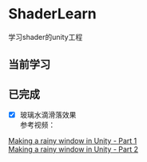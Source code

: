 # ShaderLearn
学习shader的unity工程


## 当前学习



## 已完成
- [x] 玻璃水滴滑落效果  
参考视频： 
>
[Making a rainy window in Unity - Part 1](https://www.youtube.com/watch?v=EBrAdahFtuo&list=TLPQMjgwMzIwMjE_ZRgrGwQCaw&index=2)     
[Making a rainy window in Unity - Part 2](https://www.youtube.com/watch?v=0flY11lVCwY&list=TLPQMjgwMzIwMjE_ZRgrGwQCaw&index=1)
